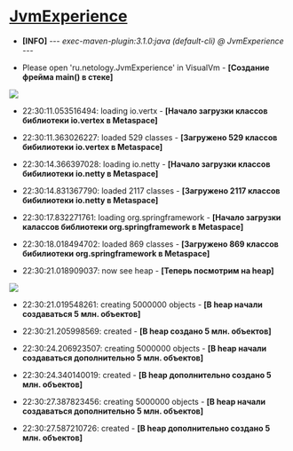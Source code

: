 # [JvmExperience](https://github.com/kirrag/jvm-visualvm-experience)

* **[INFO]** *--- exec-maven-plugin:3.1.0:java (default-cli) @ JvmExperience ---*

* Please open 'ru.netology.JvmExperience' in VisualVm - **[Создание фрейма main() в стеке]**

![](//Metaspace.png/200x100)

* 22:30:11.053516494: loading io.vertx - **[Начало загрузки классов библиотеки io.vertex в Metaspace]**

* 22:30:11.363026227: loaded 529 classes - **[Загружено 529 классов бибилиотеки io.vertex в Metaspace]**

* 22:30:14.366397028: loading io.netty - **[Начало загрузки классов бибилиотеки io.netty в Metaspace]**

* 22:30:14.831367790: loaded 2117 classes - **[Загружено 2117 классов бибилиотеки io.netty в Metaspace]**

* 22:30:17.832271761: loading org.springframework - **[Начало загрузки калассов библиотеки org.springframework в Metaspace]**

* 22:30:18.018494702: loaded 869 classes - **[Загружено 869 классов бибилиотеки org.springframework в Metaspace]**

* 22:30:21.018909037: now see heap - **[Теперь посмотрим на heap]**

![](//Heap.png/200x100)

* 22:30:21.019548261: creating 5000000 objects - **[В heap начали создаваться 5 млн. объектов]**

* 22:30:21.205998569: created - **[В heap создано 5 млн. объектов]**

* 22:30:24.206923507: creating 5000000 objects - **[В heap начали создаваться дополнительно 5 млн. объектов]**

* 22:30:24.340140019: created - **[В heap дополнительно создано 5 млн. объектов]**

* 22:30:27.387823456: creating 5000000 objects - **[В heap начали создаваться дополнительно 5 млн. объектов]**

* 22:30:27.587210726: created - **[В heap дополнительно создано 5 млн. объектов]**
